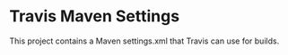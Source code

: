 # Travis Maven Settings

This project contains a Maven settings.xml that Travis can use for builds.
